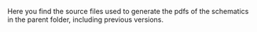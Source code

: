 Here you find the source files used to generate the pdfs of the schematics in the parent folder, including previous versions.